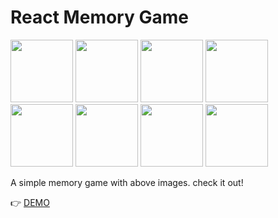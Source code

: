 # React Memory Game

<img src="https://placeholder.pagebee.io/api/random/196/196" style="width:100px"/>
<img src="https://placeholder.pagebee.io/api/random/197/197" style="width:100px"/>
<img src="https://placeholder.pagebee.io/api/random/199/199" style="width:100px"/>

<img src="https://placeholder.pagebee.io/api/random/200/200" style="width:100px"/>
<img src="https://placeholder.pagebee.io/api/random/201/201" style="width:100px"/>
<img src="https://placeholder.pagebee.io/api/random/202/202" style="width:100px"/>

<img src="https://placeholder.pagebee.io/api/random/203/203" style="width:100px"/>
<img src="https://placeholder.pagebee.io/api/random/204/204" style="width:100px"/>

A simple memory game with above images. check it out!

👉 [DEMO](https://alsa98.github.io/react-memory-game/)
